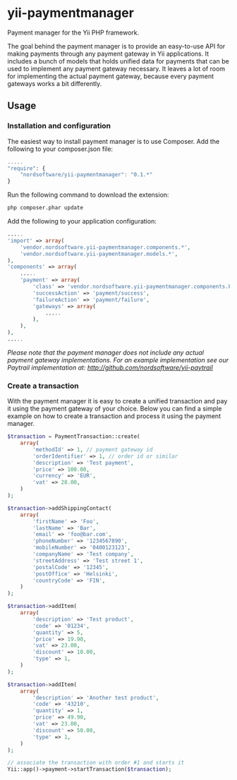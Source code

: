 yii-paymentmanager
==================

Payment manager for the Yii PHP framework.

The goal behind the payment manager is to provide an easy-to-use API for making payments through any payment gateway in Yii applications.
It includes a bunch of models that holds unified data for payments that can be used to implement any payment gateway necessary.
It leaves a lot of room for implementing the actual payment gateway, because every payment gateways works a bit differently.

## Usage

### Installation and configuration

The easiest way to install payment manager is to use Composer.
Add the following to your composer.json file:

```js
.....
"require": {
	"nordsoftware/yii-paymentmanager": "0.1.*"
}
````

Run the following command to download the extension:

```bash
php composer.phar update
```

Add the following to your application configuration:

```php
.....
'import' => array(
	'vendor.nordsoftware.yii-paymentmanager.components.*',
	'vendor.nordsoftware.yii-paymentmanager.models.*',
),
'components' => array(
    .....
    'payment' => array(
        'class' => 'vendor.nordsoftware.yii-paymentmanager.components.PaymentManager',
        'successAction' => 'payment/success',
        'failureAction' => 'payment/failure',
        'gateways' => array(
            .....
        ),
    ),
),
.....
```

_Please note that the payment manager does not include any actual payment gateway implementations.
For an example implementation see our Paytrail implementation at: http://github.com/nordsoftware/yii-paytrail_

### Create a transaction

With the payment manager it is easy to create a unified transaction and pay it using the payment gateway of your choice.
Below you can find a simple example on how to create a transaction and process it using the payment manager.

```php
$transaction = PaymentTransaction::create(
    array(
        'methodId' => 1, // payment gateway id
        'orderIdentifier' => 1, // order id or similar
        'description' => 'Test payment',
        'price' => 100.00,
        'currency' => 'EUR',
        'vat' => 28.00,
    )
);

$transaction->addShippingContact(
    array(
        'firstName' => 'Foo',
        'lastName' => 'Bar',
        'email' => 'foo@bar.com',
        'phoneNumber' => '1234567890',
        'mobileNumber' => '0400123123',
        'companyName' => 'Test company',
        'streetAddress' => 'Test street 1',
        'postalCode' => '12345',
        'postOffice' => 'Helsinki',
        'countryCode' => 'FIN',
    )
);

$transaction->addItem(
    array(
        'description' => 'Test product',
        'code' => '01234',
        'quantity' => 5,
        'price' => 19.90,
        'vat' => 23.00,
        'discount' => 10.00,
        'type' => 1,
    )
);

$transaction->addItem(
    array(
        'description' => 'Another test product',
        'code' => '43210',
        'quantity' => 1,
        'price' => 49.90,
        'vat' => 23.00,
        'discount' => 50.00,
        'type' => 1,
    )
);

// associate the transaction with order #1 and starts it
Yii::app()->payment->startTransaction($transaction);
```
